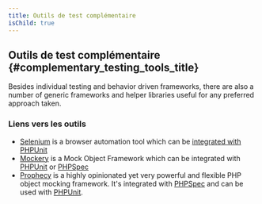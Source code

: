 ```yaml
---
title: Outils de test complémentaire
isChild: true
---
```


## Outils de test complémentaire {#complementary_testing_tools_title}

Besides individual testing and behavior driven frameworks, there are also a number of generic frameworks and helper libraries useful for any preferred approach taken.

### Liens vers les outils

* [Selenium](http://seleniumhq.org/) is a browser automation tool which can be [integrated with PHPUnit](http://phpunit.de/manual/current/en/selenium.html)
* [Mockery](https://github.com/padraic/mockery) is a Mock Object Framework which can be integrated with [PHPUnit](http://phpunit.de/) or [PHPSpec](http://www.phpspec.net/)
* [Prophecy](https://github.com/phpspec/prophecy) is a highly opinionated yet very powerful and flexible PHP object mocking framework. It's integrated with [PHPSpec](http://www.phpspec.net/) and can be used with [PHPUnit](http://phpunit.de/).
